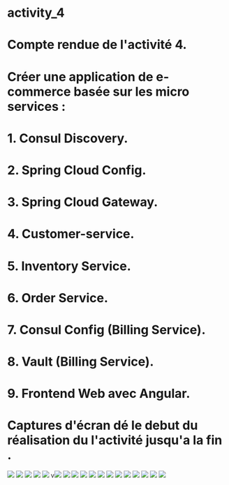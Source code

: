 # activity_4
# Compte rendue de l'activité 4.
# Créer une application de e-commerce basée sur les micro services :
# 1. Consul Discovery.
# 2. Spring Cloud Config.
# 3. Spring Cloud Gateway.
# 4. Customer-service.
# 5. Inventory Service.
# 6. Order Service.
# 7. Consul Config (Billing Service).
# 8. Vault (Billing Service).
# 9. Frontend Web avec Angular.

# Captures d'écran dé le debut du réalisation du l'activité jusqu'a la fin .
<img src="/images/a1.png" ></img>
<img src="/images/a2.png" ></img>
<img src="/images/a3png" ></img>
<img src="/images/a4.png" ></img>
<img src="/images/a5.png" ></img>
v<img src="/images/a6.png" ></img>
<img src="/images/a7.png" ></img>
<img src="/images/a8.png" ></img>
<img src="/images/a9.png" ></img>
<img src="/images/a10.png" ></img>
<img src="/images/a11.png" ></img>
<img src="/images/a12.png" ></img>
<img src="/images/a13.png" ></img>
<img src="/images/a14.png" ></img>
<img src="/images/a15.png" ></img>
<img src="/images/a16.png" ></img>
<img src="/images/a17.png" ></img>
<img src="/images/a18.png" ></img>






